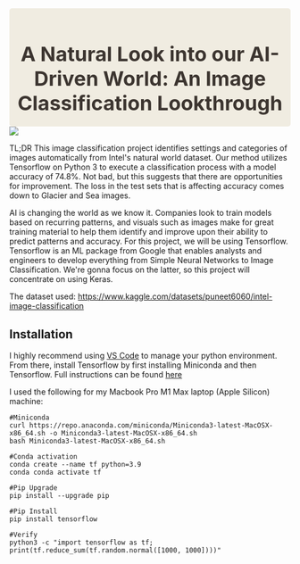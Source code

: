 <div style="background-color: #F0ECE1; padding: 10px; border-radius: 5px;">
    <div style="margin-bottom: 10px; text-align: center;">
        <h1 style="color: #3C3530; font-size: 36px; font-weight: bold; margin-bottom: 10px;">
            A Natural Look into our AI-Driven World: An Image Classification Lookthrough
        </h1>
    </div>
</div>

<img src="https://images.pexels.com/photos/869258/pexels-photo-869258.jpeg?auto=compress&cs=tinysrgb&w=1260&h=750&dpr=1">

TL;DR
This image classification project identifies settings and categories of images automatically from Intel's natural world dataset.
Our method utilizes Tensorflow on Python 3 to execute a classification process with a model accuracy of 74.8%. Not bad, but this suggests that there are opportunities for improvement. 
The loss in the test sets that is affecting accuracy comes down to Glacier and Sea images.

AI is changing the world as we know it. Companies look to train models based on recurring patterns, and visuals such as images make for great training material to help them identify and improve upon their ability to predict patterns and accuracy. 
For this project, we will be using Tensorflow. Tensorflow is an ML package from Google that enables analysts and engineers to develop everything from Simple Neural Networks to Image Classification. 
We're gonna focus on the latter, so this project will concentrate on using Keras.

The dataset used: https://www.kaggle.com/datasets/puneet6060/intel-image-classification

## Installation
I highly recommend using [VS Code](https://code.visualstudio.com/) to manage your python environment. 
From there, install Tensorflow by first installing Miniconda and then Tensorflow. Full instructions can be found [here](https://www.tensorflow.org/install/pip#macos_1)

I used the following for my Macbook Pro M1 Max laptop (Apple Silicon) machine:
```
#Miniconda
curl https://repo.anaconda.com/miniconda/Miniconda3-latest-MacOSX-x86_64.sh -o Miniconda3-latest-MacOSX-x86_64.sh
bash Miniconda3-latest-MacOSX-x86_64.sh

#Conda activation
conda create --name tf python=3.9
conda conda activate tf

#Pip Upgrade
pip install --upgrade pip

#Pip Install
pip install tensorflow

#Verify
python3 -c "import tensorflow as tf; print(tf.reduce_sum(tf.random.normal([1000, 1000])))"
```
